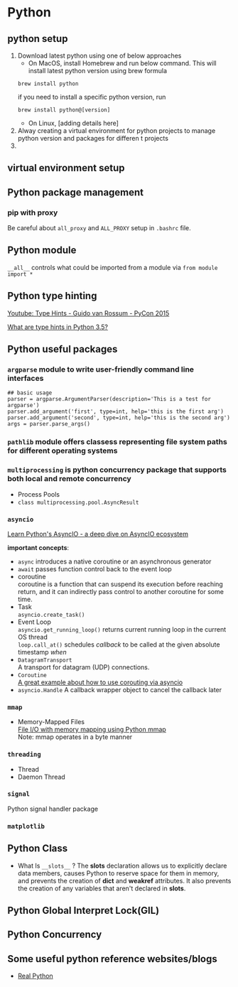 # Python

## python setup
1. Download latest python using one of below approaches
    - On MacOS, install Homebrew and run below command. This will install latest python version using brew formula
    ```
    brew install python
    ```
    if you need to install a specific python version, run
    ```
    brew install python@[version]
    ```
    - On Linux, [adding details here]
2. Alway creating a virtual environment for python projects to manage python version and packages for differen t projects
3.  

## virtual environment setup

## Python package management
### pip with proxy
Be careful about `all_proxy` and `ALL_PROXY` setup in `.bashrc` file.

## Python module 
`__all__` controls what could be imported from a module via `from module import *`

## Python type hinting
[Youtube: Type Hints - Guido van Rossum - PyCon 2015](https://www.youtube.com/watch?v=2wDvzy6Hgxg)

[What are type hints in Python 3.5?](https://stackoverflow.com/questions/32557920/what-are-type-hints-in-python-3-5/32558710#32558710)

## Python useful packages
### `argparse` module to write user-friendly command line interfaces

```
## basic usage
parser = argparse.ArgumentParser(description='This is a test for argparse')
parser.add_argument('first', type=int, help='this is the first arg')
parser.add_argument('second', type=int, help='this is the second arg')
args = parser.parse_args()
```

### `pathlib` module offers classess representing file system paths for different operating systems

### `multiprocessing` is python concurrency package that supports both local and remote concurrency 

* Process Pools
* `class multiprocessing.pool.AsyncResult`

### `asyncio` 
[Learn Python's AsyncIO - a deep dive on AsyncIO ecosystem](https://www.youtube.com/playlist?list=PLhNSoGM2ik6SIkVGXWBwerucXjgP1rHmB)  

__important concepts__:  
* `async` introduces a native coroutine or an asynchronous generator
* `await` passes function control back to the event loop
* coroutine  
 coroutine is a function that can suspend its execution before reaching return, and it can indirectly pass control to another coroutine for some time.
* Task  
`asyncio.create_task()`  
* Event Loop  
`asyncio.get_running_loop()` returns current running loop in the current OS thread  
`loop.call_at()` schedules _callback_ to be called at the given absolute timestamp _when_
* `DatagramTransport`  
A transport for datagram (UDP) connections.
* `Coroutine`  
[A great example about how to use corouting via asyncio](https://docs.python.org/3/library/asyncio-task.html#coroutine)
* `asyncio.Handle`
A callback wrapper object to cancel the callback later

### `mmap`
* Memory-Mapped Files  
[File I/O with memory mapping using Python mmap](https://www.youtube.com/watch?v=ky1n6luzL3Y)  
Note: mmap operates in a byte manner  

### `threading`
* Thread  
* Daemon Thread

### `signal`
Python signal handler package

### `matplotlib`


## Python Class
* What Is `__slots__` ? The __slots__ declaration allows us to explicitly declare data members, causes Python to reserve space for them in memory, and prevents the creation of __dict__ and __weakref__ attributes. It also prevents the creation of any variables that aren't declared in __slots__.

## Python Global Interpret Lock(GIL)

## Python Concurrency

## Some useful python reference websites/blogs
* [Real Python](https://realpython.com/)


